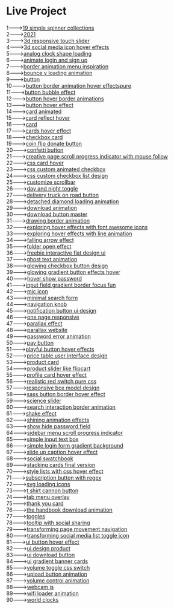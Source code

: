 <h1>Live Project</h1>
1---><a href="https://hawanbeats.github.io/html-css-js/19%20simple%20spinner%20collections/">19 simple spinner collections</a>
<br>
2---><a href="https://hawanbeats.github.io/html-css-js/2021/">2021</a>
<br>
3---><a href="https://hawanbeats.github.io/html-css-js/3d%20responsive%20touch%20slider/">3d responsive touch slider</a>
<br>
4---><a href="https://hawanbeats.github.io/html-css-js/3d%20social%20media%20icon%20hover%20effects/">3d social media icon hover effects</a>
<br>
5---><a href="https://hawanbeats.github.io/html-css-js/analog%20clock%20shape%20loading/">analog clock shape loading</a>
<br>
6---><a href="https://hawanbeats.github.io/html-css-js/animate%20login%20and%20sign%20up/">animate login and sign up</a>
<br>
7---><a href="https://hawanbeats.github.io/html-css-js/border%20animation%20menu%20inspiration/">border animation menu inspiration</a>
<br>
8---><a href="https://hawanbeats.github.io/html-css-js/bounce%20y%20loading%20animation/">bounce y loading animation</a>
<br>
9---><a href="https://hawanbeats.github.io/html-css-js/button/">button</a>
<br>
10---><a href="https://hawanbeats.github.io/html-css-js/button%20border%20animation%20on%20hover%20effectspure/">button border animation hover effectspure</a>
<br>
11---><a href="https://hawanbeats.github.io/html-css-js/button%20bubble%20effect/">button bubble effect</a>
<br>
12---><a href="https://hawanbeats.github.io/html-css-js/button%20hover%20border%20animations/">button hover border animations</a>
<br>
13---><a href="https://hawanbeats.github.io/html-css-js/button%20hover%20effect/">button hover effect</a>
<br>
14---><a href="https://hawanbeats.github.io/html-css-js/card%20animated/">card animated</a>
<br>
15---><a href="https://hawanbeats.github.io/html-css-js/card%20reflect%20hover/">card reflect hover</a>
<br>
16---><a href="https://hawanbeats.github.io/html-css-js/card/">card</a>
<br>
17---><a href="https://hawanbeats.github.io/html-css-js/cards%20hover%20effect/">cards hover effect</a>
<br>
18---><a href="https://hawanbeats.github.io/html-css-js/checkbox%20card/">checkbox card</a>
<br>
19---><a href="https://hawanbeats.github.io/html-css-js/coin%20flip%20donate%20button/">coin flip donate button</a>
<br>
20---><a href="https://hawanbeats.github.io/html-css-js/confetti%20button/">confetti button</a>
<br>
21---><a href="https://hawanbeats.github.io/html-css-js/creative%20page%20scroll%20progress%20indicator%20with%20mouse%20follow/">creative page scroll progress indicator with mouse follow</a>
<br>
22---><a href="https://hawanbeats.github.io/html-css-js/css%20card%20hover/">css card hover</a>
<br>
23---><a href="https://hawanbeats.github.io/html-css-js/css%20custom%20animated%20checkbox/">css custom animated checkbox</a>
<br>
24---><a href="https://hawanbeats.github.io/html-css-js/css%20custom%20checkbox%20list%20design/">css custom checkbox list design</a>
<br>
25---><a href="https://hawanbeats.github.io/html-css-js/customize%20scrollbar/">customize scrollbar</a>
<br>
26---><a href="https://hawanbeats.github.io/html-css-js/day%20and%20night%20toggle/">day and night toggle</a>
<br>
27---><a href="https://hawanbeats.github.io/html-css-js/delivery%20truck%20on%20road%20button/">delivery truck on road button</a>
<br>
28---><a href="https://hawanbeats.github.io/html-css-js/detached%20diamond%20loading%20animation/">detached diamond loading animation</a>
<br>
29---><a href="https://hawanbeats.github.io/html-css-js/download%20animation/">download animation</a>
<br>
30---><a href="https://hawanbeats.github.io/html-css-js/download-button-master/">download button master</a>
<br>
31---><a href="https://hawanbeats.github.io/html-css-js/drawing%20border%20animation/">drawing border animation</a>
<br>
32---><a href="https://hawanbeats.github.io/html-css-js/exploring%20hover%20effects%20with%20font%20awesome%20icons/">exploring hover effects with font awesome icons</a>
<br>
33---><a href="https://hawanbeats.github.io/html-css-js/exploring%20hover%20effects%20with%20line%20animation/">exploring hover effects with line animation</a>
<br>
34---><a href="https://hawanbeats.github.io/html-css-js/falling%20arrow%20effect/">falling arrow effect</a>
<br>
35---><a href="https://hawanbeats.github.io/html-css-js/folder%20open%20effect/">folder open effect</a>
<br>
36---><a href="https://hawanbeats.github.io/html-css-js/freebie%20interactive%20flat%20design%20ui/">freebie interactive flat design ui</a>
<br>
37---><a href="https://hawanbeats.github.io/html-css-js/ghost%20text%20animation/">ghost text animation</a>
<br>
38---><a href="https://hawanbeats.github.io/html-css-js/glowing%20checkbox%20button%20design/">glowing checkbox button design</a>
<br>
39---><a href="https://hawanbeats.github.io/html-css-js/glowing%20gradient%20button%20effects%20on%20hover/">glowing gradient button effects hover</a>
<br>
40---><a href="https://hawanbeats.github.io/html-css-js/hover%20show%20password/">hover show password</a>
<br>
41---><a href="https://hawanbeats.github.io/html-css-js/input%20field%20gradient%20border%20focus%20fun/">input field gradient border focus fun</a>
<br>
42---><a href="https://hawanbeats.github.io/html-css-js/mic%20icon/">mic icon</a>
<br>
43---><a href="https://hawanbeats.github.io/html-css-js/minimal%20search%20form/">minimal search form</a>
<br>
44---><a href="https://hawanbeats.github.io/html-css-js/navigation%20knob/">navigation knob</a>
<br>
45---><a href="https://hawanbeats.github.io/html-css-js/notification%20button%20ui%20design/">notification button ui design</a>
<br>
46---><a href="https://hawanbeats.github.io/html-css-js/one%20page%20responsive/">one page responsive</a>
<br>
47---><a href="https://hawanbeats.github.io/html-css-js/parallax%20effect/">parallax effect</a>
<br>
48---><a href="https://hawanbeats.github.io/html-css-js/parallax%20website/">parallax website</a>
<br>
49---><a href="https://hawanbeats.github.io/html-css-js/password%20error%20animation/">password error animation</a>
<br>
50---><a href="https://hawanbeats.github.io/html-css-js/pay%20button/">pay button</a>
<br>
51---><a href="https://hawanbeats.github.io/html-css-js/playful%20button%20hover%20effects/">playful button hover effects</a>
<br>
52---><a href="https://hawanbeats.github.io/html-css-js/price%20table%20user%20interface%20design/">price table user interface design</a>
<br>
53---><a href="https://hawanbeats.github.io/html-css-js/product%20card/">product card</a>
<br>
54---><a href="https://hawanbeats.github.io/html-css-js/product%20slider%20like%20flipcart/">product slider like flipcart</a>
<br>
55---><a href="https://hawanbeats.github.io/html-css-js/profile%20card%20hover%20effect/">profile card hover effect</a>
<br>
56---><a href="https://hawanbeats.github.io/html-css-js/realistic%20red%20switch%20pure%20css/">realistic red switch pure css</a>
<br>
57---><a href="https://hawanbeats.github.io/html-css-js/responsive%20box%20model%20design/">responsive box model design</a>
<br>
58---><a href="https://hawanbeats.github.io/html-css-js/sass%20button%20border%20hover%20effect/">sass button border hover effect</a>
<br>
59---><a href="https://hawanbeats.github.io/html-css-js/science%20slider/">science slider</a>
<br>
60---><a href="https://hawanbeats.github.io/html-css-js/search%20interaction%20border%20animation/">search interaction border animation</a>
<br>
61---><a href="https://hawanbeats.github.io/html-css-js/shake%20effect/">shake effect</a>
<br>
62---><a href="https://hawanbeats.github.io/html-css-js/shining%20text%20animation%20effects/">shining animation effects</a>
<br>
63---><a href="https://hawanbeats.github.io/html-css-js/show%20hide%20password%20field/">show hide password field</a>
<br>
64---><a href="https://hawanbeats.github.io/html-css-js/sidebar%20menu%20scroll%20progress%20indicator/">sidebar menu scroll progress indicator</a>
<br>
65---><a href="https://hawanbeats.github.io/html-css-js/simple%20input%20text%20box/">simple input text box</a>
<br>
66---><a href="https://hawanbeats.github.io/html-css-js/simple%20login%20form%20gradient%20background/">simple login form gradient background</a>
<br>
67---><a href="https://hawanbeats.github.io/html-css-js/slide%20up%20caption%20hover%20effect/">slide up caption hover effect</a>
<br>
68---><a href="https://hawanbeats.github.io/html-css-js/social%20swatchbook/">social swatchbook</a>
<br>
69---><a href="https://hawanbeats.github.io/html-css-js/stacking%20cards%20final%20version/">stacking cards final version</a>
<br>
70---><a href="https://hawanbeats.github.io/html-css-js/style%20lists%20with%20css%20hover%20effect/">style lists with css hover effect</a>
<br> 
71---><a href="https://hawanbeats.github.io/html-css-js/subscription%20button%20with%20regex/">subscription button with regex</a>
<br>
72---><a href="https://hawanbeats.github.io/html-css-js/svg%20loading%20icons/">svg loading icons</a>
<br>
73---><a href="https://hawanbeats.github.io/html-css-js/t%20shirt%20cannon%20button/">t shirt cannon button</a>
<br>
74---><a href="https://hawanbeats.github.io/html-css-js/tab%20menu%20overlay/">tab menu overlay</a>
<br>
75---><a href="https://hawanbeats.github.io/html-css-js/thank%20you%20card/">thank you card</a>
<br>
76---><a href="https://hawanbeats.github.io/html-css-js/the%20handbook%20download%20animation/">the handbook download animation</a>
<br>
77---><a href="https://hawanbeats.github.io/html-css-js/toggles/">toggles</a>
<br>
78---><a href="https://hawanbeats.github.io/html-css-js/tooltip%20with%20social%20sharing/">tooltip with social sharing</a>
<br>
79---><a href="https://hawanbeats.github.io/html-css-js/transforming%20page%20movement%20navigation/">transforming page movement navigation</a>
<br>
80---><a href="https://hawanbeats.github.io/html-css-js/transforming%20social%20media%20list%20toggle%20icon/">transforming social media list toggle icon</a>
<br>
81---><a href="https://hawanbeats.github.io/html-css-js/ui%20button%20hover%20effect/">ui button hover effect</a>
<br>
82---><a href="https://hawanbeats.github.io/html-css-js/ui%20design%20product/">ui design product</a>
<br>
83---><a href="https://hawanbeats.github.io/html-css-js/ui%20download%20button/">ui download button</a>
<br>
84---><a href="https://hawanbeats.github.io/html-css-js/ui%20gradient%20banner%20cards/">ui gradient banner cards</a>
<br>
85---><a href="https://hawanbeats.github.io/html-css-js/volume%20toggle%20css%20switch/">volume toggle css switch</a>
<br>
86---><a href="https://hawanbeats.github.io/html-css-js/upload%20button%20animation/">upload button animation</a>
<br>
87---><a href="https://hawanbeats.github.io/html-css-js/volume%20control%20animation/">volume control animation</a>
<br>
88---><a href="https://hawanbeats.github.io/html-css-js/webcam%20js/">webcam js</a>
<br>
89---><a href="https://hawanbeats.github.io/html-css-js/wifi%20loader%20animation/">wifi loader animation</a>
<br>
90---><a href="https://hawanbeats.github.io/html-css-js/world%20clocks/">world clocks</a>
